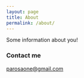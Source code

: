 ```yaml
---
layout: page
title: About
permalink: /about/
---
```


Some information about you!

### Contact me

[parosaone@gmail.com](mailto:parosaone@gmail.com)